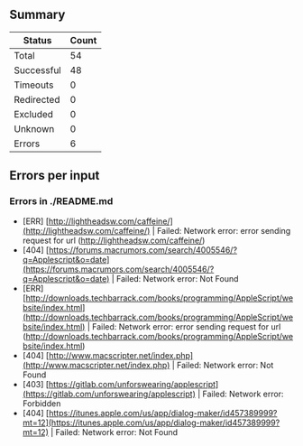 ## Summary

| Status        | Count |
|---------------|-------|
|  Total      | 54    |
|  Successful | 48    |
|  Timeouts   | 0     |
|  Redirected | 0     |
|  Excluded   | 0     |
|  Unknown    | 0     |
|  Errors     | 6     |

## Errors per input

### Errors in ./README.md

* [ERR] [http://lightheadsw.com/caffeine/](http://lightheadsw.com/caffeine/) | Failed: Network error: error sending request for url (http://lightheadsw.com/caffeine/)
* [404] [https://forums.macrumors.com/search/4005546/?q=Applescript&o=date](https://forums.macrumors.com/search/4005546/?q=Applescript&o=date) | Failed: Network error: Not Found
* [ERR] [http://downloads.techbarrack.com/books/programming/AppleScript/website/index.html](http://downloads.techbarrack.com/books/programming/AppleScript/website/index.html) | Failed: Network error: error sending request for url (http://downloads.techbarrack.com/books/programming/AppleScript/website/index.html)
* [404] [http://www.macscripter.net/index.php](http://www.macscripter.net/index.php) | Failed: Network error: Not Found
* [403] [https://gitlab.com/unforswearing/applescript](https://gitlab.com/unforswearing/applescript) | Failed: Network error: Forbidden
* [404] [https://itunes.apple.com/us/app/dialog-maker/id457389999?mt=12](https://itunes.apple.com/us/app/dialog-maker/id457389999?mt=12) | Failed: Network error: Not Found


